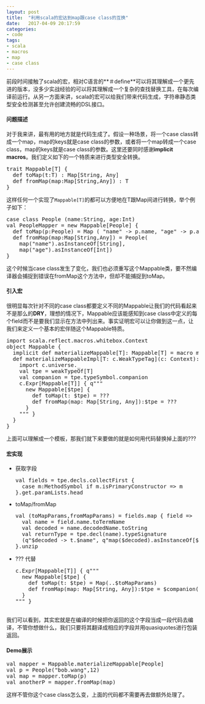 ```yaml
---
layout: post
title:  "利用scala的宏达到map跟case class的互换"
date:   2017-04-09 20:17:59
categories: 
- code 
tags:
- scala
- macros
- map
- case class
---
```

前段时间接触了scala的宏，相对C语言的**＃define**可以将其理解成一个更先进的版本，没多少实战经验的可以将其理解成一个复杂的查找替换工具，在每次编译前运行。从另一方面来讲，scala的宏可以给我们带来代码生成，字符串静态类型安全检测甚至允许创建流畅的DSL接口。

#### 问题描述

对于我来讲，最有用的地方就是代码生成了。假设一种场景，将一个case class转成一个map，map的keys就是case class的参数，或者将一个map转成一个case class，map的keys就是case class的参数。这里还要同时感谢**implicit macros**。我们定义如下的一个特质来进行类型安全转换。

<pre>trait Mappable[T] {
  def toMap(t:T) : Map[String, Any]
  def fromMap(map:Map[String,Any]) : T
}
</pre>

这样任何一个实现了`Mappable[T]`的都可以方便地在T跟Map间进行转换，举个例子如下：

<pre>case class People (name:String, age:Int) 
val PeopleMapper = new Mappable[People] {
  def toMap(p:People) = Map ( "name" -> p.name, "age" -> p.age)
  def fromMap(map:Map[String,Any]) = People(
  	map("name").asInstanceOf[String],
  	map("age").asInstanceOf[Int])
}</pre>

这个时候当case class发生了变化，我们也必须重写这个Mappable类，要不然编译器会捕捉到错误在fromMap这个方法中，但却不能捕捉到toMap。

#### 引入宏

很明显每次针对不同的case class都要定义不同的Mappable让我们的代码看起来不是那么的**DRY**，理想的情况下，Mappable应该能感知到case class中定义的每个field而不是要我们显示在方法中列出来。事实证明宏可以让你做到这一点，让我们来定义一个基本的宏伴随这个Mappable特质。

<pre>import scala.reflect.macros.whitebox.Context
object Mappable {
  implicit def materializeMappable[T]: Mappable[T] = macro materializeMappableImpl[T]
  def materializeMappableImpl[T: c.WeakTypeTag](c: Context): c.Expr[Mappable[T]] = {
    import c.universe._
    val tpe = weakTypeOf[T]
    val companion = tpe.typeSymbol.companion
    c.Expr[Mappable[T]] { q"""
      new Mappable[$tpe] {
        def toMap(t: $tpe) = ???
        def fromMap(map: Map[String, Any]):$tpe = ???
      }
    """ }
  }
}
</pre>

上面可以理解成一个模板，那我们就下来要做的就是如何用代码替换掉上面的???

#### 宏实现

* 获取字段

  <pre>val fields = tpe.decls.collectFirst {
    case m:MethodSymbol if m.isPrimaryConstructor => m
  }.get.paramLists.head
  </pre>

* toMap/fromMap

  <pre>val (toMapParams,fromMapParams) = fields.map { field =>
    val name = field.name.toTermName
    val decoded = name.decodedName.toString
    val returnType = tpe.decl(name).typeSignature
    (q"$decoded -> t.$name", q"map($decoded).asInstanceOf[$returnType]")
  }.unzip
  </pre>

* ??? 代替

  <pre>c.Expr[Mappable[T]] { q"""
    new Mappable[$tpe] {
      def toMap(t: $tpe) = Map(..$toMapParams)
      def fromMap(map: Map[String, Any]):$tpe = $companion(..$fromMapParams)
    }
  """ }

我们可以看到，其实宏就是在编译的时候把你返回的这个字段当成一段代码去编译，不管你想做什么，我们只要将其翻译成相应的字段并用quasiquotes进行包装返回。

#### Demo展示

<pre>val mapper = Mappable.materializeMappable[People]
val p = People("bob.wang",12)
val map = mapper.toMap(p)
val anotherP = mapper.fromMap(map)
</pre>

这样不管你这个case class怎么变，上面的代码都不需要再去做额外处理了。
